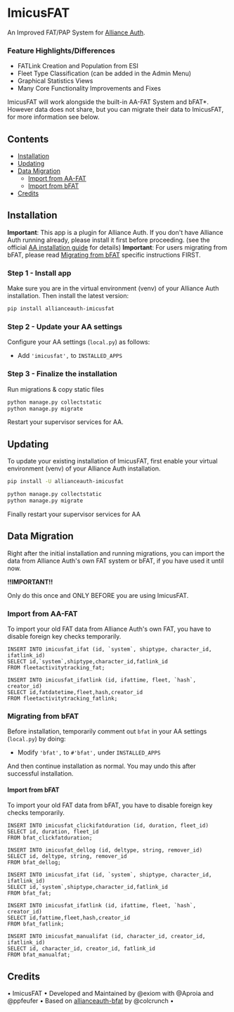 # ImicusFAT

An Improved FAT/PAP System for [Alliance Auth](https://gitlab.com/allianceauth/allianceauth). 

### Feature Highlights/Differences
- FATLink Creation and Population from ESI
- Fleet Type Classification (can be added in the Admin Menu)
- Graphical Statistics Views
- Many Core Functionality Improvements and Fixes

ImicusFAT will work alongside the built-in AA-FAT System and bFAT*. However data does not share, but you can migrate their data to ImicusFAT, for more information see below.

## Contents

- [Installation](#installation)
- [Updating](#updating)
- [Data Migration](#data-migration)
    - [Import from AA-FAT](#import-from-aa-fat)
    - [Import from bFAT](#import-from-bfat)
- [Credits](#credits)

## Installation

**Important**: This app is a plugin for Alliance Auth. If you don't have Alliance Auth running already, please install it first before proceeding. (see the official [AA installation guide](https://allianceauth.readthedocs.io/en/latest/installation/allianceauth.html) for details)
**Important**: For users migrating from bFAT, please read [Migrating from bFAT](#migrating-from-bfat) specific instructions FIRST.

### Step 1 - Install app

Make sure you are in the virtual environment (venv) of your Alliance Auth installation. Then install the latest version:

```bash
pip install allianceauth-imicusfat
```

### Step 2 - Update your AA settings

Configure your AA settings (`local.py`) as follows:

- Add `'imicusfat',` to `INSTALLED_APPS`

### Step 3 - Finalize the installation

Run migrations & copy static files

```bash
python manage.py collectstatic
python manage.py migrate
```

Restart your supervisor services for AA.

## Updating

To update your existing installation of ImicusFAT, first enable your virtual environment (venv) of your Alliance Auth installation.

```bash
pip install -U allianceauth-imicusfat

python manage.py collectstatic
python manage.py migrate
```

Finally restart your supervisor services for AA

## Data Migration

Right after the initial installation and running migrations, you can import the data from Alliance Auth's own FAT system or bFAT, if you have used it until now.

**!!IMPORTANT!!**

Only do this once and ONLY BEFORE you are using ImicusFAT.

### Import from AA-FAT

To import your old FAT data from Alliance Auth's own FAT, you have to disable foreign key checks temporarily.


```
INSERT INTO imicusfat_ifat (id, `system`, shiptype, character_id, ifatlink_id)
SELECT id,`system`,shiptype,character_id,fatlink_id
FROM fleetactivitytracking_fat;

INSERT INTO imicusfat_ifatlink (id, ifattime, fleet, `hash`, creator_id)
SELECT id,fatdatetime,fleet,hash,creator_id 
FROM fleetactivitytracking_fatlink;
```

### Migrating from bFAT

Before installation, temporarily comment out `bfat` in your AA settings (`local.py`) by doing:

- Modify `'bfat',` to `#'bfat',` under `INSTALLED_APPS`

And then continue installation as normal. You may undo this after successful installation.

#### Import from bFAT
To import your old FAT data from bFAT, you have to disable foreign key checks temporarily.


```
INSERT INTO imicusfat_clickifatduration (id, duration, fleet_id)
SELECT id, duration, fleet_id
FROM bfat_clickfatduration;

INSERT INTO imicusfat_dellog (id, deltype, string, remover_id)
SELECT id, deltype, string, remover_id
FROM bfat_dellog;

INSERT INTO imicusfat_ifat (id, `system`, shiptype, character_id, ifatlink_id)
SELECT id,`system`,shiptype,character_id,fatlink_id
FROM bfat_fat;

INSERT INTO imicusfat_ifatlink (id, ifattime, fleet, `hash`, creator_id)
SELECT id,fattime,fleet,hash,creator_id 
FROM bfat_fatlink;

INSERT INTO imicusfat_manualifat (id, character_id, creator_id, ifatlink_id)
SELECT id, character_id, creator_id, fatlink_id
FROM bfat_manualfat;
```

## Credits
• ImicusFAT • Developed and Maintained by @exiom with @Aproia and @ppfeufer • Based on [allianceauth-bfat](https://gitlab.com/colcrunch/allianceauth-bfat) by @colcrunch •

